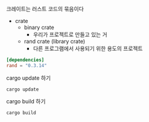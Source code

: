 크레이트는 러스트 코드의 묶음이다

* crate
	* binary crate
		* 우리가 프로젝트로 만들고 있는 거
	* rand crate (library crate)
		* 다른 프로그램에서 사용되기 위한 용도의 프로젝트

```toml
[dependencies]
rand = "0.3.14"
```

cargo update 하기
```shell
cargo update
```

cargo build 하기
```shell
cargo build
```

